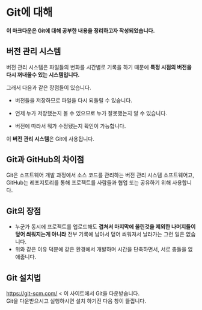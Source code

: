 # Git에 대해
#### 이 마크다운은 Git에 대해 공부한 내용을 정리하고자 작성되었습니다.

## 버전 관리 시스템
버전 관리 시스템은 파일들의 변화를 시간별로 기록을 하기 때문에 **특정 시점의 버전을 다시 꺼내올수 있는 시스템입니다.**

그래서 다음과 같은 장점들이 있습니다.
- 버전들을 저장하므로 파일을 다시 되돌릴 수 있습니다.

- 언제 누가 저장했는지 볼 수 있으므로 누가 잘못했는지 알 수 있습니다.

- 버전에 따라서 뭐가 수정됐는지 확인이 가능합니다.

이 **버전 관리 시스템**은 Git에 사용됩니다.

## Git과 GitHub의 차이점
Git은 소프트웨어 개발 과정에서 소스 코드를 관리하는 버전 관리 시스템 소프트웨어고, GitHub는 레포지토리를 통해 프로젝트를 사람들과 협업 또는 공유하기 위해 사용합니다.

## Git의 장점
- 누군가 동시에 프로젝트를 업로드해도 **겹쳐서 마지막에 올린것을 제외한 나머지들이 덮어 씌워지는게 아니라** 전부 기록에 남아서 덮어 씌워져서 날라가는 그런 일은 없습니다.
- 위와 같은 이유 덕분에 같은 환경에서 개발하며 시간을 단축하면서, 서로 충돌을 없애줍니다.

## Git 설치법
https://git-scm.com/ < 이 사이트에서 Git을 다운받습니다.
<br>
Git을 다운받으시고 실행하시면 설치 하기전 다음 창이 뜰껍니다.